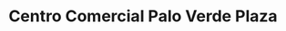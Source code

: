 ---
title: "Centro Comercial Palo Verde Plaza"
url: /caracas/centro-comercial-palo-verde-plaza/
shop: centro comercial
---